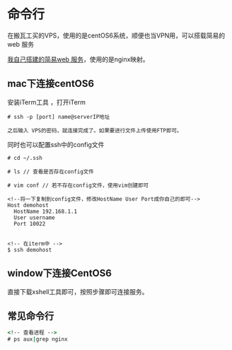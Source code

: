 # 命令行

在搬瓦工买的VPS，使用的是centOS6系统，顺便也当VPN用，可以搭载简易的web 服务

[我自己搭建的简易web 服务](http://97.64.18.58)，使用的是nginx映射。

## mac下连接centOS6

安装iTerm工具 ，打开iTerm
```
# ssh -p [port] name@serverIP地址

之后输入 VPS的密码，就连接完成了。如果要进行文件上传使用FTP即可。

```

同时也可以配置ssh中的config文件
```
# cd ~/.ssh

# ls // 查看是否存在config文件

# vim conf // 若不存在config文件，使用vim创建即可

<!--将一下复制到config文件，修改HostName User Port成你自己的即可-->
Host demohost
  HostName 192.168.1.1
  User username
  Port 10022


<!-- 在iterm中 -->
$ ssh demohost
```


## window下连接CentOS6

直接下载xshell工具即可，按照步骤即可连接服务。


## 常见命令行

```cmd
<!-- 查看进程 -->
# ps aux|grep nginx



```
